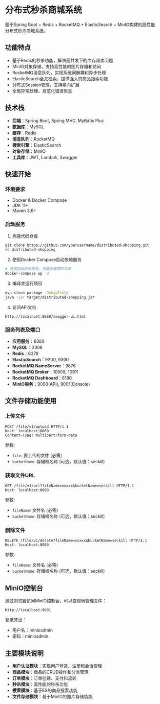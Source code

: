# 分布式秒杀商城系统

基于Spring Boot + Redis + RocketMQ + ElasticSearch + MinIO构建的高性能分布式秒杀商城系统。

## 功能特点

- 基于Redis的秒杀功能，解决高并发下的库存超卖问题
- MinIO对象存储，支持高性能的图片存储和访问
- RocketMQ消息队列，实现系统间解耦和异步处理
- ElasticSearch全文检索，提供强大的商品搜索功能
- 分布式Session管理，支持横向扩展
- 全局异常处理，规范化错误信息

## 技术栈

- **后端**：Spring Boot, Spring MVC, MyBatis Plus
- **数据库**：MySQL
- **缓存**：Redis
- **消息队列**：RocketMQ
- **搜索引擎**：ElasticSearch
- **对象存储**：MinIO
- **工具库**：JWT, Lombok, Swagger

## 快速开始

### 环境要求

- Docker & Docker Compose
- JDK 11+
- Maven 3.6+

### 启动服务

1. 克隆代码仓库
```bash
git clone https://github.com/yourusername/distributed-shopping.git
cd distributed-shopping
```

2. 使用Docker Compose启动依赖服务
```bash
# 直接启动所有服务，无需创建额外目录
docker-compose up -d
```

3. 编译并运行项目
```bash
mvn clean package -DskipTests
java -jar target/distributed-shopping.jar
```

4. 访问API文档
```
http://localhost:8080/swagger-ui.html
```

### 服务列表及端口

- **应用服务**：8080
- **MySQL**：3306
- **Redis**：6379
- **ElasticSearch**：9200, 9300
- **RocketMQ NameServer**：9876
- **RocketMQ Broker**：10909, 10911
- **RocketMQ Dashboard**：8180
- **MinIO服务**：9000(API), 9001(Console)

## 文件存储功能使用

### 上传文件

```http
POST /file/v1/upload HTTP/1.1
Host: localhost:8080
Content-Type: multipart/form-data
```

参数:
- `file`: 要上传的文件 (必需)
- `bucketName`: 存储桶名称 (可选，默认值：seckill)

### 获取文件URL

```http
GET /file/v1/url?fileName=xxxxx&bucketName=seckill HTTP/1.1
Host: localhost:8080
```

参数:
- `fileName`: 文件名 (必需)
- `bucketName`: 存储桶名称 (可选，默认值：seckill)

### 删除文件

```http
DELETE /file/v1/delete?fileName=xxxxx&bucketName=seckill HTTP/1.1
Host: localhost:8080
```

参数:
- `fileName`: 文件名 (必需)
- `bucketName`: 存储桶名称 (可选，默认值：seckill)

## MinIO控制台

通过浏览器访问MinIO控制台，可以直观地管理文件：

```
http://localhost:9001
```

登录凭证：
- 用户名：minioadmin
- 密码：minioadmin

## 主要模块说明

- **用户认证模块**：实现用户登录、注册和会话管理
- **商品模块**：商品的CRUD操作和分类管理
- **订单模块**：订单创建、支付和流转
- **秒杀模块**：高性能的秒杀功能
- **搜索模块**：基于ES的商品搜索功能
- **文件存储模块**：基于MinIO的图片存储功能
